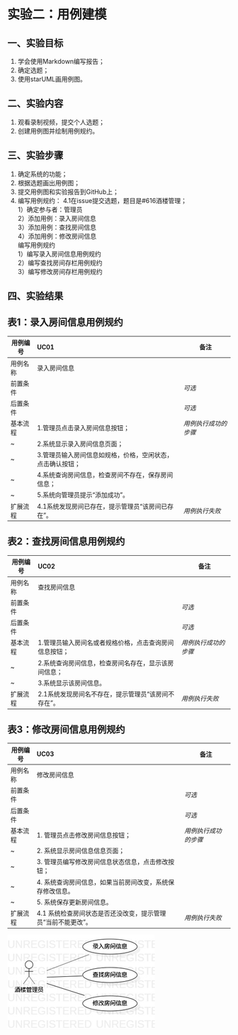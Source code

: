 # 实验二：用例建模

 ##  一、实验目标

 1. 学会使用Markdown编写报告；  
 2. 确定选题；
 3. 使用starUML画用例图。



 ## 二、实验内容  

 1. 观看录制视频，提交个人选题；    
 2. 创建用例图并绘制用例规约。  


 ## 三、实验步骤

 1. 确定系统的功能；
 2. 根据选题画出用例图；
 3. 提交用例图和实验报告到GitHub上；
 4. 编写用例规约：
 4.1在issue提交选题，题目是#616酒楼管理；  
 1）确定参与者：管理员    
 2）添加用例：录入房间信息  
 3）添加用例：查找房间信息  
 4）添加用例：修改房间信息   
 编写用例规约  
 1）编写录入房间信息用例规约  
 2）编写查找房间存栏用例规约  
 3）编写修改房间存栏用例规约 
                 


 ## 四、实验结果
 ## 表1：录入房间信息用例规约  
 用例编号  | UC01 | 备注  
 -|:-|-  
 用例名称  | 录入房间信息  |   
 前置条件  |     | *可选*   
 后置条件  |      | *可选*   
 基本流程  | 1.管理员点击录入房间信息按钮；  |*用例执行成功的步骤*    
 ~| 2.系统显示录入房间信息页面；  |   
 ~| 3.管理员输入房间信息如规格，价格，空闲状态，点击确认按钮；  |   
 ~| 4.系统查询房间信息，检查房间不存在，保存房间信息；  |   
 ~| 5.系统向管理员提示“添加成功”。  |  
 扩展流程  | 4.1系统发现房间已存在，提示管理员“该房间已存在”。 |*用例执行失败*
 
 
 
 ## 表2：查找房间信息用例规约  

 用例编号  | UC02 | 备注  
 -|:-|-  
 用例名称  | 查找房间信息  |   
 前置条件  |      | *可选*   
 后置条件  |      | *可选*   
 基本流程  | 1.管理员输入房间名或者规格价格，点击查询房间信息按钮；  |*用例执行成功的步骤*    
 ~| 2.系统查询房间信息，检查房间名存在，显示该房间信息；  |   
 ~| 3.系统显示该房间信息。   |   
 扩展流程  | 2.1系统发现房间名不存在，提示管理员“该房间不存在”。  |*用例执行失败* 
 
 
 
## 表3：修改房间信息用例规约  

 用例编号  | UC03 | 备注  
 -|:-|-  
 用例名称  | 修改房间信息  |   
 前置条件  |      | *可选*   
 后置条件  |      | *可选*   
 基本流程  | 1. 管理员点击修改房间信息按钮；  |*用例执行成功的步骤*    
 ~| 2. 系统显示房间信息信息页面；  |   
 ~| 3. 管理员编写修改房间信息状态信息，点击修改按钮；  |   
 ~| 4. 系统查询房间信息，如果当前房间改变，系统保存修改信息。 |   
 ~| 5. 系统保存更新房间信息。 |  
 扩展流程  | 4.1 系统检查房间状态是否还没改变，提示管理员“当前不能更改”。 |*用例执行失败*
 
![用例图](./Lab2_UseCaseDiagram.jpg)

